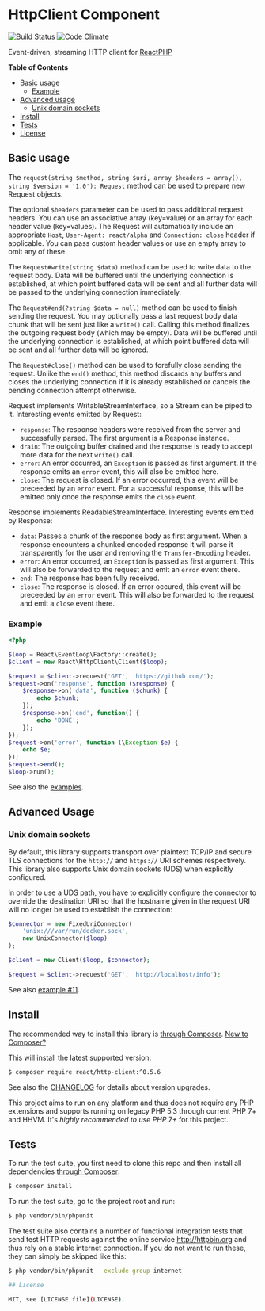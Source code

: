 # HttpClient Component

[![Build Status](https://secure.travis-ci.org/reactphp/http-client.png?branch=master)](http://travis-ci.org/reactphp/http-client) [![Code Climate](https://codeclimate.com/github/reactphp/http-client/badges/gpa.svg)](https://codeclimate.com/github/reactphp/http-client)

Event-driven, streaming HTTP client for [ReactPHP](http://reactphp.org)

**Table of Contents**

* [Basic usage](#basic-usage)
  * [Example](#example)
* [Advanced usage](#advanced-usage)
  * [Unix domain sockets](#unix-domain-sockets)
* [Install](#install)
* [Tests](#tests)
* [License](#license)

## Basic usage

The `request(string $method, string $uri, array $headers = array(), string $version = '1.0'): Request`
method can be used to prepare new Request objects.

The optional `$headers` parameter can be used to pass additional request
headers.
You can use an associative array (key=value) or an array for each header value
(key=values).
The Request will automatically include an appropriate `Host`,
`User-Agent: react/alpha` and `Connection: close` header if applicable.
You can pass custom header values or use an empty array to omit any of these.

The `Request#write(string $data)` method can be used to
write data to the request body.
Data will be buffered until the underlying connection is established, at which
point buffered data will be sent and all further data will be passed to the
underlying connection immediately.

The `Request#end(?string $data = null)` method can be used to
finish sending the request.
You may optionally pass a last request body data chunk that will be sent just
like a `write()` call.
Calling this method finalizes the outgoing request body (which may be empty).
Data will be buffered until the underlying connection is established, at which
point buffered data will be sent and all further data will be ignored.

The `Request#close()` method can be used to
forefully close sending the request.
Unlike the `end()` method, this method discards any buffers and closes the
underlying connection if it is already established or cancels the pending
connection attempt otherwise.

Request implements WritableStreamInterface, so a Stream can be piped to it.
Interesting events emitted by Request:

* `response`: The response headers were received from the server and successfully
  parsed. The first argument is a Response instance.
* `drain`: The outgoing buffer drained and the response is ready to accept more
  data for the next `write()` call.
* `error`: An error occurred, an `Exception` is passed as first argument.
  If the response emits an `error` event, this will also be emitted here.
* `close`: The request is closed. If an error occurred, this event will be
  preceeded by an `error` event.
  For a successful response, this will be emitted only once the response emits
  the `close` event.

Response implements ReadableStreamInterface.
Interesting events emitted by Response:

* `data`: Passes a chunk of the response body as first argument.
  When a response encounters a chunked encoded response it will parse it
  transparently for the user and removing the `Transfer-Encoding` header.
* `error`: An error occurred, an `Exception` is passed as first argument.
  This will also be forwarded to the request and emit an `error` event there.
* `end`: The response has been fully received.
* `close`: The response is closed. If an error occured, this event will be
  preceeded by an `error` event.
  This will also be forwarded to the request and emit a `close` event there.

### Example

```php
<?php

$loop = React\EventLoop\Factory::create();
$client = new React\HttpClient\Client($loop);

$request = $client->request('GET', 'https://github.com/');
$request->on('response', function ($response) {
    $response->on('data', function ($chunk) {
        echo $chunk;
    });
    $response->on('end', function() {
        echo 'DONE';
    });
});
$request->on('error', function (\Exception $e) {
    echo $e;
});
$request->end();
$loop->run();
```

See also the [examples](examples).

## Advanced Usage

### Unix domain sockets

By default, this library supports transport over plaintext TCP/IP and secure
TLS connections for the `http://` and `https://` URI schemes respectively.
This library also supports Unix domain sockets (UDS) when explicitly configured.

In order to use a UDS path, you have to explicitly configure the connector to
override the destination URI so that the hostname given in the request URI will
no longer be used to establish the connection:

```php
$connector = new FixedUriConnector(
    'unix:///var/run/docker.sock',
    new UnixConnector($loop)
);

$client = new Client($loop, $connector);

$request = $client->request('GET', 'http://localhost/info');
```

See also [example #11](examples/11-unix-domain-sockets.php).

## Install

The recommended way to install this library is [through Composer](https://getcomposer.org).
[New to Composer?](https://getcomposer.org/doc/00-intro.md)

This will install the latest supported version:

```bash
$ composer require react/http-client:^0.5.6
```

See also the [CHANGELOG](CHANGELOG.md) for details about version upgrades.

This project aims to run on any platform and thus does not require any PHP
extensions and supports running on legacy PHP 5.3 through current PHP 7+ and
HHVM.
It's *highly recommended to use PHP 7+* for this project.

## Tests

To run the test suite, you first need to clone this repo and then install all
dependencies [through Composer](https://getcomposer.org):

```bash
$ composer install
```

To run the test suite, go to the project root and run:

```bash
$ php vendor/bin/phpunit
```

The test suite also contains a number of functional integration tests that send
test HTTP requests against the online service http://httpbin.org and thus rely
on a stable internet connection.
If you do not want to run these, they can simply be skipped like this:

```bash
$ php vendor/bin/phpunit --exclude-group internet

## License

MIT, see [LICENSE file](LICENSE).
